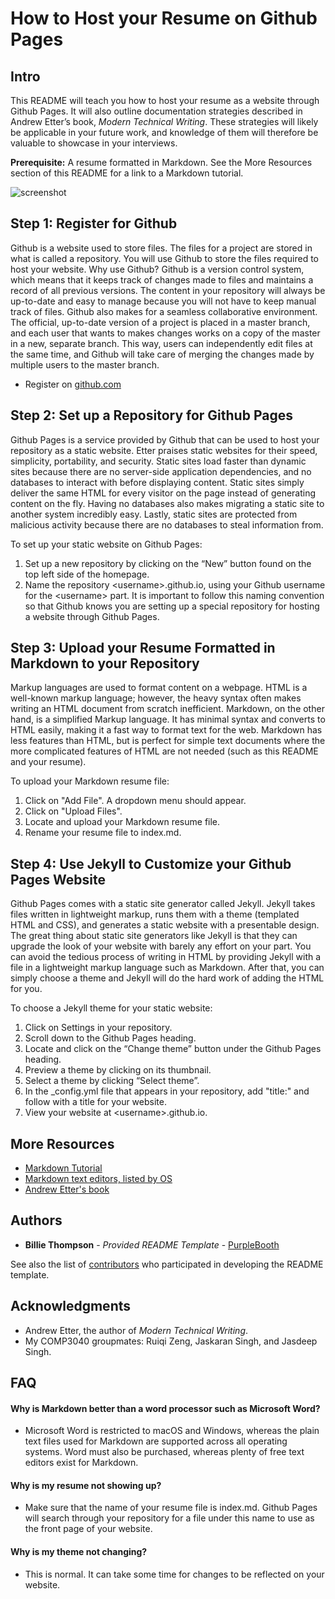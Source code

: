 # How to Host your Resume on Github Pages

## Intro
This README will teach you how to host your resume as a website through Github Pages. It will also outline documentation strategies described in Andrew Etter’s book, _Modern Technical Writing_. These strategies will likely be applicable in your future work, and knowledge of them will therefore be valuable to showcase in your interviews.

**Prerequisite:** A resume formatted in Markdown. See the More Resources section of this README for a link to a Markdown tutorial. 

![screenshot](https://media3.giphy.com/media/wkwZ2ffx6dHOlZMwJ1/giphy.gif)

## Step 1: Register for Github
Github is a website used to store files. The files for a project are stored in what is called a repository. You will use Github to store the files required to host your website. Why use Github? Github is a version control system, which means that it keeps track of changes made to files and maintains a record of all previous versions. The content in your repository will always be up-to-date and easy to manage because you will not have to keep manual track of files. Github also makes for a seamless collaborative environment. The official, up-to-date version of a project is placed in a master branch, and each user that wants to makes changes works on a copy of the master in a new, separate branch. This way, users can independently edit files at the same time, and Github will take care of merging the changes made by multiple users to the master branch.
- Register on [github.com](github.com)

## Step 2: Set up a Repository for Github Pages
Github Pages is a service provided by Github that can be used to host your repository as a static website. Etter praises static websites for their speed, simplicity, portability, and security. Static sites load faster than dynamic sites because there are no server-side application dependencies, and no databases to interact with before displaying content. Static sites simply deliver the same HTML for every visitor on the page instead of generating content on the fly. Having no databases also makes migrating a static site to another system incredibly easy. Lastly, static sites are protected from malicious activity because there are no databases to steal information from. 

To set up your static website on Github Pages:
1. Set up a new repository by clicking on the “New” button found on the top left side of the homepage.
2. Name the repository \<username>.github.io, using your Github username for the \<username> part. It is important to follow this naming convention so that Github knows you are setting up a special repository for hosting a website through Github Pages. 

## Step 3: Upload your Resume Formatted in Markdown to your Repository
Markup languages are used to format content on a webpage. HTML is a well-known markup language; however, the heavy syntax often makes writing an HTML document from scratch inefficient. Markdown, on the other hand, is a simplified Markup language. It has minimal syntax and converts to HTML easily, making it a fast way to format text for the web. Markdown has less features than HTML, but is perfect for simple text documents where the more complicated features of HTML are not needed (such as this README and your resume). 

To upload your Markdown resume file:
1. Click on "Add File". A dropdown menu should appear. 
2. Click on "Upload Files".
3. Locate and upload your Markdown resume file.
4. Rename your resume file to index.md.  

## Step 4: Use Jekyll to Customize your Github Pages Website
Github Pages comes with a static site generator called Jekyll. Jekyll takes files written in lightweight markup, runs them with a theme (templated HTML and CSS), and generates a static website with a presentable design. The great thing about static site generators like Jekyll is that they can upgrade the look of your website with barely any effort on your part. You can avoid the tedious process of writing in HTML by providing Jekyll with a file in a lightweight markup language such as Markdown. After that, you can simply choose a theme and Jekyll will do the hard work of adding the HTML for you.

To choose a Jekyll theme for your static website:
1. Click on Settings in your repository.
2. Scroll down to the Github Pages heading.
3. Locate and click on the “Change theme” button under the Github Pages heading.
4. Preview a theme by clicking on its thumbnail.
5. Select a theme by clicking “Select theme”.
6. In the \_config.yml file that appears in your repository, add "title:" and follow with a title for your website.
7. View your website at \<username>.github.io. 

## More Resources
- [Markdown Tutorial](https://www.markdowntutorial.com/)
- [Markdown text editors, listed by OS](https://www.oberlo.ca/blog/markdown-editors)
- [Andrew Etter's book](https://www.amazon.ca/Modern-Technical-Writing-Introduction-Documentation-ebook/dp/B01A2QL9SS)

## Authors
- **Billie Thompson** - *Provided README Template* -
    [PurpleBooth](https://github.com/PurpleBooth)

See also the list of
[contributors](https://github.com/PurpleBooth/a-good-readme-template/contributors)
who participated in developing the README template.

## Acknowledgments
- Andrew Etter, the author of _Modern Technical Writing_.
- My COMP3040 groupmates: Ruiqi Zeng, Jaskaran Singh, and Jasdeep Singh.

## FAQ

#### Why is Markdown better than a word processor such as Microsoft Word?
- Microsoft Word is restricted to macOS and Windows, whereas the plain text files used for Markdown are supported across all operating systems. Word must also be purchased, whereas plenty of free text editors exist for Markdown.

#### Why is my resume not showing up?
- Make sure that the name of your resume file is index.md. Github Pages will search through your repository for a file under this name to use as the front page of your website. 

#### Why is my theme not changing?
- This is normal. It can take some time for changes to be reflected on your website.
